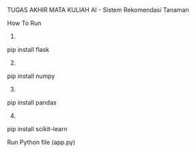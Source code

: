 TUGAS AKHIR MATA KULIAH AI - Sistem Rekomendasi Tanaman


How To Run

1.
pip install flask

2.
pip install numpy 

3.
pip install pandas

4.
pip install scikit-learn

Run Python file (app.py)
